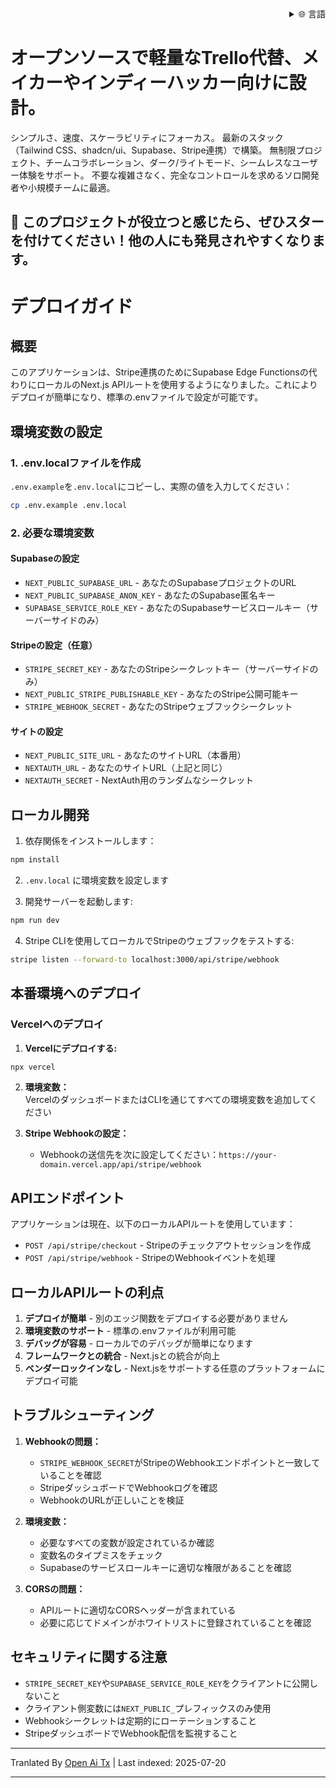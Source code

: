 <div align="right">
  <details>
    <summary >🌐 言語</summary>
    <div>
      <div align="center">
        <a href="https://openaitx.github.io/view.html?user=Uaghazade1&project=kanba&lang=en">English</a>
        | <a href="https://openaitx.github.io/view.html?user=Uaghazade1&project=kanba&lang=zh-CN">简体中文</a>
        | <a href="https://openaitx.github.io/view.html?user=Uaghazade1&project=kanba&lang=zh-TW">繁體中文</a>
        | <a href="https://openaitx.github.io/view.html?user=Uaghazade1&project=kanba&lang=ja">日本語</a>
        | <a href="https://openaitx.github.io/view.html?user=Uaghazade1&project=kanba&lang=ko">한국어</a>
        | <a href="https://openaitx.github.io/view.html?user=Uaghazade1&project=kanba&lang=hi">हिन्दी</a>
        | <a href="https://openaitx.github.io/view.html?user=Uaghazade1&project=kanba&lang=th">ไทย</a>
        | <a href="https://openaitx.github.io/view.html?user=Uaghazade1&project=kanba&lang=fr">Français</a>
        | <a href="https://openaitx.github.io/view.html?user=Uaghazade1&project=kanba&lang=de">Deutsch</a>
        | <a href="https://openaitx.github.io/view.html?user=Uaghazade1&project=kanba&lang=es">Español</a>
        | <a href="https://openaitx.github.io/view.html?user=Uaghazade1&project=kanba&lang=it">Itapano</a>
        | <a href="https://openaitx.github.io/view.html?user=Uaghazade1&project=kanba&lang=ru">Русский</a>
        | <a href="https://openaitx.github.io/view.html?user=Uaghazade1&project=kanba&lang=pt">Português</a>
        | <a href="https://openaitx.github.io/view.html?user=Uaghazade1&project=kanba&lang=nl">Nederlands</a>
        | <a href="https://openaitx.github.io/view.html?user=Uaghazade1&project=kanba&lang=pl">Polski</a>
        | <a href="https://openaitx.github.io/view.html?user=Uaghazade1&project=kanba&lang=ar">العربية</a>
        | <a href="https://openaitx.github.io/view.html?user=Uaghazade1&project=kanba&lang=fa">فارسی</a>
        | <a href="https://openaitx.github.io/view.html?user=Uaghazade1&project=kanba&lang=tr">Türkçe</a>
        | <a href="https://openaitx.github.io/view.html?user=Uaghazade1&project=kanba&lang=vi">Tiếng Việt</a>
        | <a href="https://openaitx.github.io/view.html?user=Uaghazade1&project=kanba&lang=id">Bahasa Indonesia</a>
      </div>
    </div>
  </details>
</div>

# オープンソースで軽量なTrello代替、メイカーやインディーハッカー向けに設計。

シンプルさ、速度、スケーラビリティにフォーカス。
最新のスタック（Tailwind CSS、shadcn/ui、Supabase、Stripe連携）で構築。
無制限プロジェクト、チームコラボレーション、ダーク/ライトモード、シームレスなユーザー体験をサポート。
不要な複雑さなく、完全なコントロールを求めるソロ開発者や小規模チームに最適。

## 🌟 このプロジェクトが役立つと感じたら、ぜひスターを付けてください！他の人にも発見されやすくなります。

# デプロイガイド

## 概要
このアプリケーションは、Stripe連携のためにSupabase Edge Functionsの代わりにローカルのNext.js APIルートを使用するようになりました。これによりデプロイが簡単になり、標準の.envファイルで設定が可能です。

## 環境変数の設定

### 1. .env.localファイルを作成
`.env.example`を`.env.local`にコピーし、実際の値を入力してください：


```bash
cp .env.example .env.local
```
### 2. 必要な環境変数

#### Supabaseの設定
- `NEXT_PUBLIC_SUPABASE_URL` - あなたのSupabaseプロジェクトのURL
- `NEXT_PUBLIC_SUPABASE_ANON_KEY` - あなたのSupabase匿名キー
- `SUPABASE_SERVICE_ROLE_KEY` - あなたのSupabaseサービスロールキー（サーバーサイドのみ）

#### Stripeの設定（任意）
- `STRIPE_SECRET_KEY` - あなたのStripeシークレットキー（サーバーサイドのみ）
- `NEXT_PUBLIC_STRIPE_PUBLISHABLE_KEY` - あなたのStripe公開可能キー
- `STRIPE_WEBHOOK_SECRET` - あなたのStripeウェブフックシークレット

#### サイトの設定
- `NEXT_PUBLIC_SITE_URL` - あなたのサイトURL（本番用）
- `NEXTAUTH_URL` - あなたのサイトURL（上記と同じ）
- `NEXTAUTH_SECRET` - NextAuth用のランダムなシークレット

## ローカル開発

1. 依存関係をインストールします：

```bash
npm install
```
2. `.env.local` に環境変数を設定します

3. 開発サーバーを起動します:

```bash
npm run dev
```
4. Stripe CLIを使用してローカルでStripeのウェブフックをテストする:

```bash
stripe listen --forward-to localhost:3000/api/stripe/webhook
```
## 本番環境へのデプロイ


### Vercelへのデプロイ

1. **Vercelにデプロイする:**

```bash
npx vercel
```
2. **環境変数：**  
   VercelのダッシュボードまたはCLIを通じてすべての環境変数を追加してください  

3. **Stripe Webhookの設定：**  
   - Webhookの送信先を次に設定してください：`https://your-domain.vercel.app/api/stripe/webhook`  

## APIエンドポイント  

アプリケーションは現在、以下のローカルAPIルートを使用しています：  

- `POST /api/stripe/checkout` - Stripeのチェックアウトセッションを作成  
- `POST /api/stripe/webhook` - StripeのWebhookイベントを処理  

## ローカルAPIルートの利点  

1. **デプロイが簡単** - 別のエッジ関数をデプロイする必要がありません  
2. **環境変数のサポート** - 標準の.envファイルが利用可能  
3. **デバッグが容易** - ローカルでのデバッグが簡単になります  
4. **フレームワークとの統合** - Next.jsとの統合が向上  
5. **ベンダーロックインなし** - Next.jsをサポートする任意のプラットフォームにデプロイ可能  

## トラブルシューティング  

1. **Webhookの問題：**  
   - `STRIPE_WEBHOOK_SECRET`がStripeのWebhookエンドポイントと一致していることを確認  
   - StripeダッシュボードでWebhookログを確認  
   - WebhookのURLが正しいことを検証  

2. **環境変数：**  
   - 必要なすべての変数が設定されているか確認  
   - 変数名のタイプミスをチェック  
   - Supabaseのサービスロールキーに適切な権限があることを確認  

3. **CORSの問題：**  
   - APIルートに適切なCORSヘッダーが含まれている  
   - 必要に応じてドメインがホワイトリストに登録されていることを確認  

## セキュリティに関する注意  

- `STRIPE_SECRET_KEY`や`SUPABASE_SERVICE_ROLE_KEY`をクライアントに公開しないこと  
- クライアント側変数には`NEXT_PUBLIC_`プレフィックスのみ使用  
- Webhookシークレットは定期的にローテーションすること  
- StripeダッシュボードでWebhook配信を監視すること  



---

Tranlated By [Open Ai Tx](https://github.com/OpenAiTx/OpenAiTx) | Last indexed: 2025-07-20

---